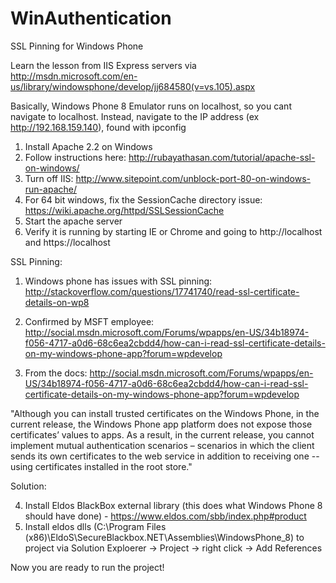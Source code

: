 WinAuthentication
=================

SSL Pinning for Windows Phone

Learn the lesson from IIS Express servers via 
http://msdn.microsoft.com/en-us/library/windowsphone/develop/jj684580(v=vs.105).aspx

Basically, Windows Phone 8 Emulator runs on localhost, so you cant navigate to localhost.
Instead, navigate to the IP address (ex http://192.168.159.140), found with ipconfig


1. Install Apache 2.2 on Windows
2. Follow instructions here: http://rubayathasan.com/tutorial/apache-ssl-on-windows/
3. Turn off IIS: http://www.sitepoint.com/unblock-port-80-on-windows-run-apache/
4. For 64 bit windows, fix the SessionCache directory issue: https://wiki.apache.org/httpd/SSLSessionCache
5. Start the apache server 
6. Verify it is running by starting IE or Chrome and going to http://localhost and https://localhost

SSL Pinning:

1. Windows phone has issues with SSL pinning: http://stackoverflow.com/questions/17741740/read-ssl-certificate-details-on-wp8

2. Confirmed by MSFT employee: 
http://social.msdn.microsoft.com/Forums/wpapps/en-US/34b18974-f056-4717-a0d6-68c6ea2cbdd4/how-can-i-read-ssl-certificate-details-on-my-windows-phone-app?forum=wpdevelop

3. From the docs: http://social.msdn.microsoft.com/Forums/wpapps/en-US/34b18974-f056-4717-a0d6-68c6ea2cbdd4/how-can-i-read-ssl-certificate-details-on-my-windows-phone-app?forum=wpdevelop

"Although you can install trusted certificates on the Windows Phone, in the current release, the Windows Phone app platform does not expose those certificates’ values to apps. As a result, in the current release, you cannot implement mutual authentication scenarios – scenarios in which the client sends its own certificates to the web service in addition to receiving one -- using certificates installed in the root store."

Solution:

4. Install Eldos BlackBox external library (this does what Windows Phone 8 should have done) - https://www.eldos.com/sbb/index.php#product
5. Install eldos dlls (C:\Program Files (x86)\EldoS\SecureBlackbox.NET\Assemblies\WindowsPhone_8) to project via Solution Exploerer -> Project -> right click -> Add References 

Now you are ready to run the project!

